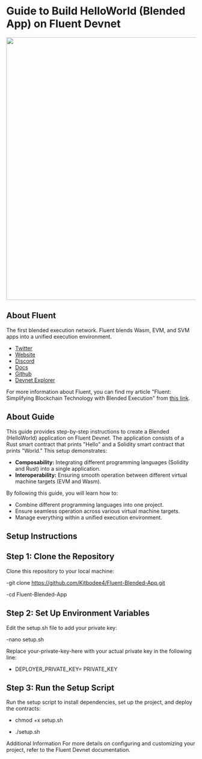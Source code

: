 # Guide to Build HelloWorld (Blended App) on Fluent Devnet

<img src="https://images.mirror-media.xyz/publication-images/_89lCC1I0m5JlMwv14wo3.png?height=360&width=720" width="700"/>

## About Fluent
The first blended execution network. Fluent blends Wasm, EVM, and SVM apps into a unified execution environment.
* [Twitter](https://x.com/fluentxyz)
* [Website](https://fluent.xyz/)
* [Discord](https://discord.gg/fluentlabs)
* [Docs](https://docs.fluentlabs.xyz/learn/introduction/what-is-fluent)
* [Github](https://github.com/fluentlabs-xyz)
* [Devnet Explorer](https://blockscout.dev.thefluent.xyz/)

For more information about Fluent, you can find my article "Fluent: Simplifying Blockchain Technology with Blended Execution" from [this link](https://mirror.xyz/kocality.eth/orzqskeUXS_lefo0oo99nB9r21wdKzJGp7gfquYdLlc).

## About Guide
This guide provides step-by-step instructions to create a Blended (HelloWorld) application on Fluent Devnet. The application consists of a Rust smart contract that prints "Hello" and a Solidity smart contract that prints "World." This setup demonstrates:

- **Composability:** Integrating different programming languages (Solidity and Rust) into a single application.
- **Interoperability:** Ensuring smooth operation between different virtual machine targets (EVM and Wasm).

By following this guide, you will learn how to:

- Combine different programming languages into one project.
- Ensure seamless operation across various virtual machine targets.
- Manage everything within a unified execution environment.

## Setup Instructions

## Step 1: Clone the Repository
Clone this repository to your local machine:

-git clone https://github.com/Kitbodee4/Fluent-Blended-App.git

-cd Fluent-Blended-App

## Step 2: Set Up Environment Variables
Edit the setup.sh file to add your private key:

-nano setup.sh

Replace your-private-key-here with your actual private key in the following line:

- DEPLOYER_PRIVATE_KEY=  PRIVATE_KEY

## Step 3: Run the Setup Script

Run the setup script to install dependencies, set up the project, and deploy the contracts:

- chmod +x setup.sh

- ./setup.sh

Additional Information
For more details on configuring and customizing your project, refer to the Fluent Devnet documentation.
